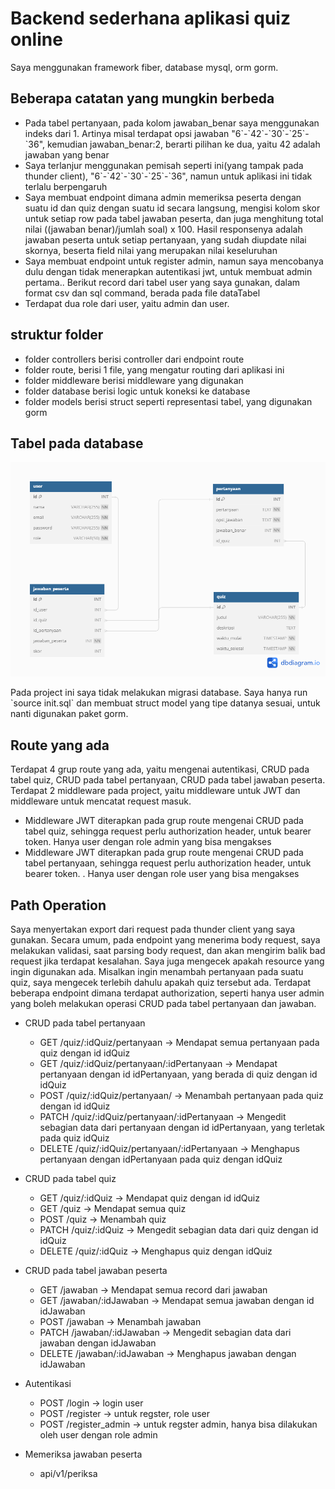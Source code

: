 # Backend sederhana aplikasi quiz online
Saya menggunakan framework fiber, database mysql, orm gorm.

## Beberapa catatan yang mungkin berbeda
- Pada tabel pertanyaan, pada kolom jawaban_benar saya menggunakan indeks dari 1. Artinya misal terdapat opsi jawaban "6\`-\`42\`-\`30\`-\`25\`-\`36", kemudian jawaban_benar:2, berarti pilihan ke dua, yaitu 42 adalah jawaban yang benar
- Saya terlanjur menggunakan pemisah seperti ini(yang tampak pada thunder client), "6\`-\`42\`-\`30\`-\`25\`-\`36", namun untuk aplikasi ini tidak terlalu berpengaruh
- Saya membuat endpoint dimana admin memeriksa peserta dengan suatu id dan quiz dengan suatu id secara langsung, mengisi kolom skor untuk setiap row pada tabel jawaban peserta, dan juga menghitung total nilai ((jawaban benar)/jumlah soal) x 100. Hasil responsenya adalah jawaban peserta untuk setiap pertanyaan, yang sudah diupdate nilai skornya, beserta field nilai yang merupakan nilai keseluruhan
- Saya membuat endpoint untuk register admin, namun saya mencobanya dulu dengan tidak menerapkan autentikasi jwt, untuk membuat admin pertama.. Berikut record dari tabel user yang saya gunakan, dalam format csv dan sql command, berada pada file dataTabel
- Terdapat dua role dari user, yaitu admin dan user.

## struktur folder
- folder controllers berisi controller dari endpoint route
- folder route, berisi 1 file, yang mengatur routing dari aplikasi ini
- folder middleware berisi middleware yang digunakan
- folder database berisi logic untuk koneksi ke database
- folder models berisi struct seperti representasi tabel, yang digunakan gorm 

## Tabel pada database

<p align="center">
  <img src="images/quiz.png" alt="ERD">
</p>
Pada project ini saya tidak melakukan migrasi database. Saya hanya run `source init.sql` dan membuat struct model yang tipe datanya sesuai, untuk nanti digunakan paket gorm.<br>

## Route yang ada
Terdapat 4 grup route yang ada, yaitu mengenai autentikasi, CRUD pada tabel quiz, CRUD pada tabel pertanyaan, CRUD pada tabel jawaban peserta. Terdapat 2 middleware pada project, yaitu middleware untuk JWT dan middleware untuk mencatat request masuk. 
- Middleware JWT diterapkan pada grup route mengenai CRUD pada tabel quiz, sehingga request perlu authorization header, untuk bearer token. Hanya user dengan role admin yang bisa mengakses
- Middleware JWT diterapkan pada grup route mengenai CRUD pada tabel pertanyaan, sehingga request perlu authorization header, untuk bearer token. . Hanya user dengan role user yang bisa mengakses

## Path Operation
Saya menyertakan export dari request pada thunder client yang saya gunakan.
Secara umum, pada endpoint yang menerima body request, saya melakukan validasi, saat parsing body request, dan akan mengirim balik bad request jika terdapat kesalahan. Saya juga mengecek apakah resource yang ingin digunakan ada. Misalkan ingin menambah pertanyaan pada suatu quiz, saya mengecek terlebih dahulu apakah quiz tersebut ada. Terdapat beberapa endpoint dimana terdapat authorization, seperti hanya user admin yang boleh melakukan operasi CRUD pada tabel pertanyaan dan jawaban.

- CRUD pada tabel pertanyaan
    - GET /quiz/:idQuiz/pertanyaan  -> Mendapat semua pertanyaan pada quiz dengan id idQuiz
    - GET /quiz/:idQuiz/pertanyaan/:idPertanyaan -> Mendapat pertanyaan dengan id idPertanyaan, yang berada di quiz dengan id idQuiz
    - POST /quiz/:idQuiz/pertanyaan/ -> Menambah pertanyaan pada quiz dengan id idQuiz
    - PATCH /quiz/:idQuiz/pertanyaan/:idPertanyaan -> Mengedit sebagian data dari pertanyaan dengan id idPertanyaan, yang terletak pada quiz idQuiz
    - DELETE /quiz/:idQuiz/pertanyaan/:idPertanyaan -> Menghapus pertanyaan dengan idPertanyaan pada quiz dengan idQuiz

- CRUD pada tabel quiz
    - GET /quiz/:idQuiz  -> Mendapat quiz dengan id idQuiz
    - GET /quiz -> Mendapat semua quiz
    - POST /quiz -> Menambah quiz
    - PATCH /quiz/:idQuiz -> Mengedit sebagian data dari quiz dengan id idQuiz
    - DELETE /quiz/:idQuiz -> Menghapus quiz dengan idQuiz

- CRUD pada tabel jawaban peserta
    - GET /jawaban  -> Mendapat semua record dari jawaban
    - GET /jawaban/:idJawaban -> Mendapat semua jawaban dengan id idJawaban
    - POST /jawaban -> Menambah jawaban
    - PATCH /jawaban/:idJawaban -> Mengedit sebagian data dari jawaban dengan idJawaban
    - DELETE /jawaban/:idJawaban -> Menghapus jawaban dengan idJawaban

- Autentikasi
    - POST /login -> login user
    - POST /register -> untuk regster, role user
    - POST /register_admin -> untuk regster admin, hanya bisa dilakukan oleh user dengan role admin

- Memeriksa jawaban peserta 
    - api/v1/periksa



